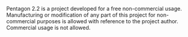 Pentagon 2.2 is a project developed for a free non-commercial usage. Manufacturing or modification of any part of this project for non-commercial purposes is allowed with reference to the project author. Commercial usage is not allowed.
